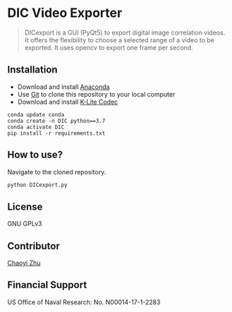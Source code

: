 # DIC Video Exporter

> DICexport is a GUI (PyQt5) to export digital image correlation videos.
> It offers the flexibility to choose a selected range of a video to be exported. 
> It uses opencv to export one frame per second.

## Installation

- Download and install [Anaconda](https://docs.conda.io/en/latest/miniconda.html#) 
- Use [Git](https://git-scm.com/downloads) to clone this repository to your local computer
- Download and install [K-Lite Codec](https://codecguide.com/download_k-lite_codec_pack_basic.htm) 

```
conda update conda
conda create -n DIC python==3.7
conda activate DIC
pip install -r requirements.txt
```

## How to use?

Navigate to the cloned repository.

```python
python DICexport.py
```

## License

GNU GPLv3

## Contributor

[Chaoyi Zhu](https://github.com/ChaoyiZhu93)

## Financial Support

US Office of Naval Research: No. N00014-17-1-2283